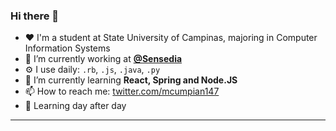 ### Hi there 👋
- :heart: I'm a student at State University of Campinas, majoring in Computer Information Systems
- 🔭 I’m currently working at **[@Sensedia](https://github.com/Sensedia)**
- ⚙️  I use daily: `.rb`, `.js`, `.java`, `.py` 
- 🌱 I’m currently learning **React, Spring and Node.JS**
- 📫 How to reach me:  [twitter.com/mcumpian147](https://twitter.com/mcumpian147)
- :baby_chick: Learning day after day
---

